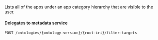 Lists all of the apps under an app category hierarchy that are visible to the user.

#### Delegates to metadata service
    POST /ontologies/{ontology-version}/{root-iri}/filter-targets
